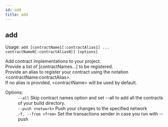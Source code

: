 ```yaml
---
id: add
title: add
---
```


<div class="cli-command"><h2 class="cli-title">add</h2><p class="cli-usage">Usage: <code>add [contractName1[:contractAlias1] ... contractNameN[:contractAliasN]] [options]</code></p><p>Add contract implementations to your project.<br/>      Provide a list of [contractNames...] to be registered.<br/>      Provide an alias to register your contract using the notation &lt;contractName:contractAlias&gt;.<br/>      If no alias is provided, &lt;contractName&gt; will be used by default.<br/></p><dl><dt><span>Options:</span></dt><dd><div><code>--all</code> Skip contract names option and set --all to add all the contracts of your build directory.</div><div><code>--push &lt;network&gt;</code> Push your changes to the specified network</div><div><code>-f, --from &lt;from&gt;</code> Set the transactions sender in case you run with --push</div></dd></dl></div>
